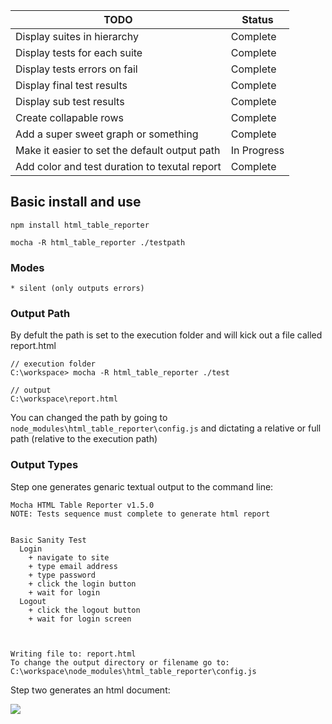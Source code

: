 |TODO											    |Status   	|
| ------------------------------------------------- | --------- |
|Display suites in hierarchy              		    |Complete 	|
|Display tests for each suite             		    |Complete 	|
|Display tests errors on fail             		    |Complete 	|
|Display final test results                         |Complete 	|
|Display sub test results                 		    |Complete 	|
|Create collapable rows                   		    |Complete 	|
|Add a super sweet graph or something    		    |Complete	|
|Make it easier to set the default output path 	    |In Progress|
|Add color and test duration to texutal report 	    |Complete   |


## Basic install and use
```
npm install html_table_reporter

mocha -R html_table_reporter ./testpath
```

### Modes
    * silent (only outputs errors)


### Output Path

By defult the path is set to the execution folder and will kick out a file called report.html
```
// execution folder
C:\workspace> mocha -R html_table_reporter ./test

// output
C:\workspace\report.html
```
You can changed the path by going to `node_modules\html_table_reporter\config.js` and dictating a relative or full path (relative to the execution path)


### Output Types
Step one generates genaric textual output to the command line:
```
Mocha HTML Table Reporter v1.5.0
NOTE: Tests sequence must complete to generate html report


Basic Sanity Test
  Login
    + navigate to site
    + type email address
    + type password
    + click the login button
    + wait for login
  Logout
    + click the logout button
    + wait for login screen



Writing file to: report.html
To change the output directory or filename go to: C:\workspace\node_modules\html_table_reporter\config.js

```

Step two generates an html document:

![](http://i1343.photobucket.com/albums/o790/Benjamin_Pratt/Untitled_zpsfd5ab49c.png)
